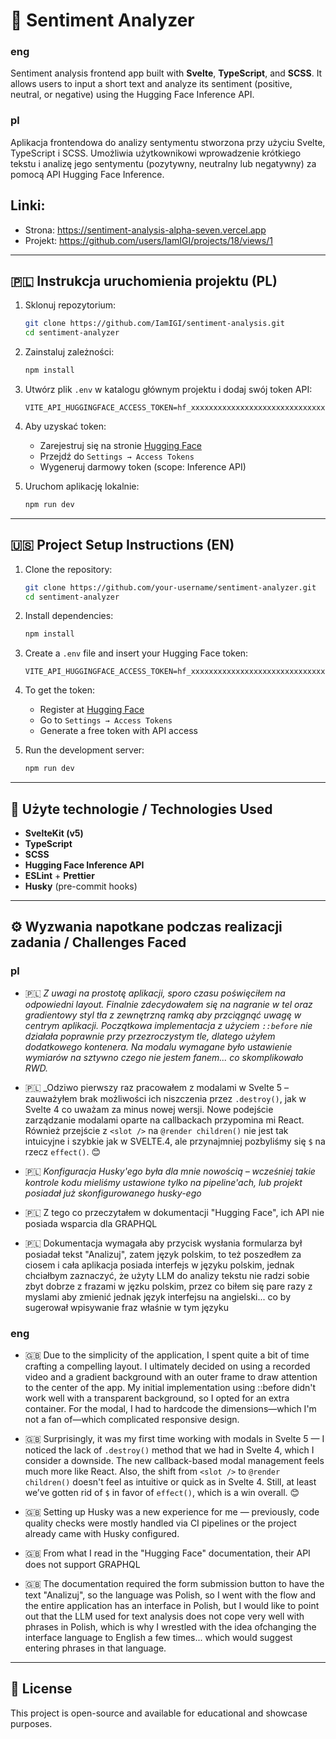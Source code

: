 # 💬 Sentiment Analyzer

### eng

Sentiment analysis frontend app built with **Svelte**, **TypeScript**, and **SCSS**. It allows users to input a short text and analyze its sentiment (positive, neutral, or negative) using the Hugging Face Inference API.

### pl

Aplikacja frontendowa do analizy sentymentu stworzona przy użyciu Svelte, TypeScript i SCSS. Umożliwia użytkownikowi wprowadzenie krótkiego tekstu i analizę jego sentymentu (pozytywny, neutralny lub negatywny) za pomocą API Hugging Face Inference.

## Linki:

- Strona: https://sentiment-analysis-alpha-seven.vercel.app
- Projekt: https://github.com/users/IamIGI/projects/18/views/1

---

## 🇵🇱 Instrukcja uruchomienia projektu (PL)

1. Sklonuj repozytorium:

   ```bash
   git clone https://github.com/IamIGI/sentiment-analysis.git
   cd sentiment-analyzer
   ```

2. Zainstaluj zależności:

   ```bash
   npm install
   ```

3. Utwórz plik `.env` w katalogu głównym projektu i dodaj swój token API:

   ```
   VITE_API_HUGGINGFACE_ACCESS_TOKEN=hf_xxxxxxxxxxxxxxxxxxxxxxxxxxxxxxxxx
   ```

4. Aby uzyskać token:

   - Zarejestruj się na stronie [Hugging Face](https://huggingface.co/join)
   - Przejdź do `Settings → Access Tokens`
   - Wygeneruj darmowy token (scope: Inference API)

5. Uruchom aplikację lokalnie:
   ```bash
   npm run dev
   ```

---

## 🇺🇸 Project Setup Instructions (EN)

1. Clone the repository:

   ```bash
   git clone https://github.com/your-username/sentiment-analyzer.git
   cd sentiment-analyzer
   ```

2. Install dependencies:

   ```bash
   npm install
   ```

3. Create a `.env` file and insert your Hugging Face token:

   ```
   VITE_API_HUGGINGFACE_ACCESS_TOKEN=hf_xxxxxxxxxxxxxxxxxxxxxxxxxxxxxxxxx
   ```

4. To get the token:

   - Register at [Hugging Face](https://huggingface.co/join)
   - Go to `Settings → Access Tokens`
   - Generate a free token with API access

5. Run the development server:
   ```bash
   npm run dev
   ```

---

## 🧱 Użyte technologie / Technologies Used

- **SvelteKit (v5)**
- **TypeScript**
- **SCSS**
- **Hugging Face Inference API**
- **ESLint** + **Prettier**
- **Husky** (pre-commit hooks)

---

## ⚙️ Wyzwania napotkane podczas realizacji zadania / Challenges Faced

### pl

- 🇵🇱 _Z uwagi na prostotę aplikacji, sporo czasu poświęciłem na odpowiedni layout. Finalnie zdecydowałem się na nagranie w tel oraz gradientowy styl tła z zewnętrzną ramką aby przciągnąć uwagę w centrym aplikacji. Początkowa implementacja z użyciem `::before` nie działała poprawnie przy przezroczystym tle, dlatego użyłem dodatkowego kontenera. Na modalu wymagane było ustawienie wymiarów na sztywno czego nie jestem fanem... co skomplikowało RWD._
- 🇵🇱 \_Odziwo pierwszy raz pracowałem z modalami w Svelte 5 – zauważyłem brak możliwości ich niszczenia przez `.destroy()`, jak w Svelte 4 co uważam za minus nowej wersji. Nowe podejście zarządzanie modalami oparte na callbackach przypomina mi React. Również przejście z `<slot />` na `@render children()` nie jest tak intuicyjne i szybkie jak w SVELTE.4, ale przynajmniej pozbyliśmy się `$` na rzecz `effect()`. 😊

- 🇵🇱 _Konfiguracja Husky'ego była dla mnie nowością – wcześniej takie kontrole kodu mieliśmy ustawione tylko na pipeline'ach, lub projekt posiadał już skonfigurowanego husky-ego_

- 🇵🇱 Z tego co przeczytałem w dokumentacji "Hugging Face", ich API nie posiada wsparcia dla GRAPHQL

- 🇵🇱 Dokumentacja wymagała aby przycisk wysłania formularza był posiadał tekst "Analizuj", zatem język polskim, to też poszedłem za ciosem i cała aplikacja posiada interfejs w języku polskim, jednak chciałbym zaznaczyć, że użyty LLM do analizy tekstu nie radzi sobie zbyt dobrze z frazami w jęzku polskim, przez co biłem się pare razy z myslami aby zmienić jednak język interfejsu na angielski... co by sugerował wpisywanie fraz właśnie w tym języku

### eng

- 🇬🇧 Due to the simplicity of the application, I spent quite a bit of time crafting a compelling layout. I ultimately decided on using a recorded video and a gradient background with an outer frame to draw attention to the center of the app. My initial implementation using ::before didn't work well with a transparent background, so I opted for an extra container. For the modal, I had to hardcode the dimensions—which I'm not a fan of—which complicated responsive design.

- 🇬🇧 Surprisingly, it was my first time working with modals in Svelte 5 — I noticed the lack of `.destroy()` method that we had in Svelte 4, which I consider a downside. The new callback-based modal management feels much more like React. Also, the shift from `<slot />` to `@render children()` doesn't feel as intuitive or quick as in Svelte 4. Still, at least we’ve gotten rid of `$` in favor of `effect()`, which is a win overall. 😊

- 🇬🇧 Setting up Husky was a new experience for me — previously, code quality checks were mostly handled via CI pipelines or the project already came with Husky configured.

- 🇬🇧 From what I read in the "Hugging Face" documentation, their API does not support GRAPHQL

- 🇬🇧 The documentation required the form submission button to have the text "Analizuj", so the language was Polish, so I went with the flow and the entire application has an interface in Polish, but I would like to point out that the LLM used for text analysis does not cope very well with phrases in Polish, which is why I wrestled with the idea of ​​changing the interface language to English a few times... which would suggest entering phrases in that language.

---

## 📝 License

This project is open-source and available for educational and showcase purposes.
